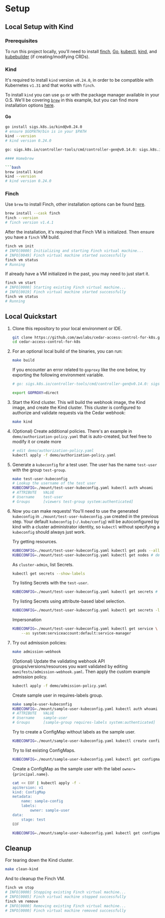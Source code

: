 # Setup

## Local Setup with Kind

### Prerequisites

To run this project locally, you'll need to install [finch][finch], [Go][go], [kubectl][kubectl], [kind][kind], and [kubebuilder][kubebuilder] (if creating/modifying CRDs).

[finch]: https://github.com/runfinch/finch
[go]: https://go.dev/dl
[kubectl]: https://kubernetes.io/docs/tasks/tools/
[kind]: https://kind.sigs.k8s.io/
[kubebuilder]: https://book.kubebuilder.io/quick-start

### Kind

It's required to install `kind` version `v0.24.0`, in order to be compatible with Kubernetes `v1.31` and that works with `finch`.

To install `kind` you can use `go` or with the package manager available in your O.S. We'll be covering [`brew`](https://brew.sh/) in this example, but you can find more installation options [here](https://kind.sigs.k8s.io/docs/user/quick-start/#installation).

#### Go

```bash
go install sigs.k8s.io/kind@v0.24.0
# ensure $GOPATH/bin is in your $PATH
kind --version
# kind version 0.24.0
```

```bash
go: sigs.k8s.io/controller-tools/cmd/controller-gen@v0.14.0: sigs.k8s.io/controller-tools/cmd/controller-gen@v0.14.0: Get "https://proxy.golang.org/sigs.k8s.io/controller-tools/cmd/controller-gen/@v/v0.14.0.info": dial tcp: lookup proxy.golang.org: i/o timeout

#### Homebrew

```bash
brew install kind
kind --version
# kind version 0.24.0
```

### Finch

Use `brew` to install Finch, other installation options can be found [here](https://github.com/runfinch/finch?tab=readme-ov-file#installing-finch).

```bash
brew install --cask finch
finch --version
# finch version v1.4.1
```

After the installation, it's required that Finch VM is initialized. Then ensure you have a `finch` VM build.

```bash
finch vm init
# INFO[0000] Initializing and starting Finch virtual machine... 
# INFO[0049] Finch virtual machine started successfully   
finch vm status
# Running
```

If already have a VM initialized in the past, you may need to just start it.

```bash
finch vm start
# INFO[0000] Starting existing Finch virtual machine...   
# INFO[0019] Finch virtual machine started successfully   
finch vm status
# Running
```

## Local Quickstart

1. Clone this repository to your local environment or IDE.

    ```bash
    git clone https://github.com/awslabs/cedar-access-control-for-k8s.git
    cd cedar-access-control-for-k8s
    ```

2. For an optional local build of the binaries, you can run:

    ```bash
    make build
    ```

    If you encounter an error related to `goproxy` like the one below, try exporting the following environment variable.

    ```bash
    # go: sigs.k8s.io/controller-tools/cmd/controller-gen@v0.14.0: sigs.k8s.io/controller-tools/cmd/controller-gen@v0.14.0: Get "https://proxy.golang.org/sigs.k8s.io/controller-tools/cmd/controller-gen/@v/v0.14.0.info": dial tcp: lookup proxy.golang.org: i/o timeout

    export GOPROXY=direct
    ```

3. Start the Kind cluster. This will build the webhook image, the Kind image, and create the Kind cluster. This cluster is configured to authorize and validate requests via the Cedar webhook:

   ```bash
   make kind
   ```

4. (Optional) Create additional policies. There's an example in `demo/authorization-policy.yaml` that is auto-created, but feel free to modify it or create more

   ```bash
   # edit demo/authorization-policy.yaml
   kubectl apply -f demo/authorization-policy.yaml
   ```

5. Generate a `kubeconfig` for a test user. The user has the name `test-user` with the group `test-group`.

    ```bash
    make test-user-kubeconfig
    # Lookup the username of the test user
    KUBECONFIG=./mount/test-user-kubeconfig.yaml kubectl auth whoami
    # ATTRIBUTE   VALUE
    # Username    test-user
    # Groups      [viewers test-group system:authenticated]
    ```

6. Now you can make requests! You'll need to use the generated `kubeconfig` in `./mount/test-user-kubeconfig.yam` created in the previous step. Your default `kubeconfig` (`~/.kube/config`) will be autoconfigured by kind with a cluster administrator identity, so `kubectl` without specifying a `kubeconfig` should always just work.

    Try getting resources.

    ```bash
    KUBECONFIG=./mount/test-user-kubeconfig.yaml kubectl get pods --all-namespaces # allowed
    KUBECONFIG=./mount/test-user-kubeconfig.yaml kubectl get nodes # denied
    ```

    As `cluster-admin`, list Secrets.

    ```bash
    kubectl get secrets --show-labels
    ```

    Try listing Secrets with the `test-user`.

    ```bash
    KUBECONFIG=./mount/test-user-kubeconfig.yaml kubectl get secrets # denied
    ```

    Try listing Secrets using attribute-based label selection.

    ```bash
    KUBECONFIG=./mount/test-user-kubeconfig.yaml kubectl get secrets -l owner=test-user --show-labels # allowed
    ```

    Impersonation

    ```bash
    KUBECONFIG=./mount/test-user-kubeconfig.yaml kubectl get service \
        --as system:serviceaccount:default:service-manager
    ```

7. Try out admission policies:

    ```bash
    make admission-webhook
    ```

    (Optional) Update the validating webhook API groups/versions/resources you want validated by editing `manifests/admission-webhook.yaml`. Then apply the custom example admission policy.

    ```bash
    kubectl apply -f demo/admission-policy.yaml
    ```

    Create sample user in requires-labels group.

    ```bash
    make sample-user-kubeconfig
    KUBECONFIG=./mount/sample-user-kubeconfig.yaml kubectl auth whoami
    # ATTRIBUTE   VALUE
    # Username    sample-user
    # Groups      [sample-group requires-labels system:authenticated]
    ```

    Try to create a ConfigMap without labels as the sample user.

    ```bash
    KUBECONFIG=./mount/sample-user-kubeconfig.yaml kubectl create configmap test-config --from-literal=k1=v1 # allowed
    ```

    Try to list existing ConfigMaps.

    ```bash
    KUBECONFIG=./mount/sample-user-kubeconfig.yaml kubectl get configmap # denied
    ```

    Create a ConfigMap as the sample user with the label `owner={principal.name}`.

    ```bash
    cat << EOF | kubectl apply -f -
    apiVersion: v1
    kind: ConfigMap
    metadata:
        name: sample-config
        labels:
            owner: sample-user
    data:
        stage: test
    EOF

    KUBECONFIG=./mount/sample-user-kubeconfig.yaml kubectl get configmap -l owner=sample-user --show-labels # allowed
    ```

## Cleanup

For tearing down the Kind cluster.

```bash
make clean-kind
```

And to cleanup the Finch VM.

```bash
finch vm stop                                                                                               
# INFO[0000] Stopping existing Finch virtual machine...   
# INFO[0005] Finch virtual machine stopped successfully   
finch vm remove
# INFO[0000] Removing existing Finch virtual machine...   
# INFO[0000] Finch virtual machine removed successfully   
```
